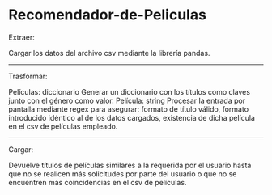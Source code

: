 # Recomendador-de-Peliculas

Extraer:

Cargar los datos del archivo csv mediante la librería pandas.

------------------------
Trasformar:

Películas: diccionario Generar un diccionario con los títulos como claves junto con el género como valor. Película: string Procesar la entrada por pantalla mediante regex para asegurar: formato de título válido, formato introducido idéntico al de los datos cargados, existencia de dicha película en el csv de películas empleado.

-------------------------
Cargar:

Devuelve títulos de películas similares a la requerida por el usuario hasta que no se realicen más solicitudes por parte del usuario o que no se encuentren más coincidencias en el csv de películas.
